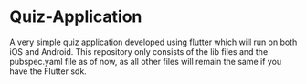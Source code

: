 # Quiz-Application
A very simple quiz application developed using flutter which will run on both iOS and Android.
This repository only consists of the lib files and the pubspec.yaml file as of now, as all other files will remain the same
if you have the Flutter sdk.
